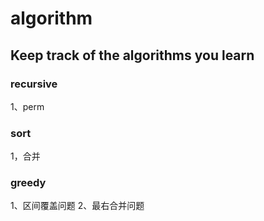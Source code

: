 # algorithm
## Keep track of the algorithms you learn
### recursive
1、perm
### sort 
1，合并
### greedy
1、区间覆盖问题
2、最右合并问题
